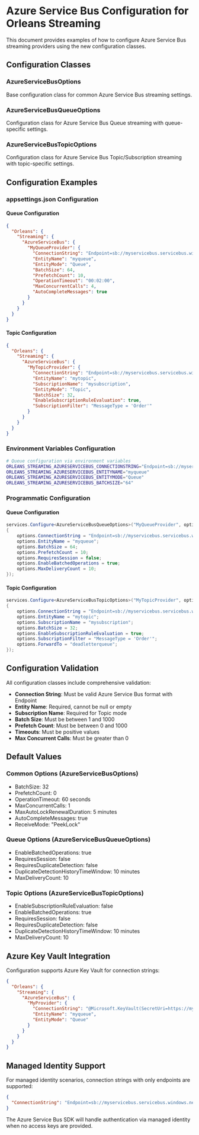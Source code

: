 # Azure Service Bus Configuration for Orleans Streaming

This document provides examples of how to configure Azure Service Bus streaming providers using the new configuration classes.

## Configuration Classes

### AzureServiceBusOptions
Base configuration class for common Azure Service Bus streaming settings.

### AzureServiceBusQueueOptions  
Configuration class for Azure Service Bus Queue streaming with queue-specific settings.

### AzureServiceBusTopicOptions
Configuration class for Azure Service Bus Topic/Subscription streaming with topic-specific settings.

## Configuration Examples

### appsettings.json Configuration

#### Queue Configuration
```json
{
  "Orleans": {
    "Streaming": {
      "AzureServiceBus": {
        "MyQueueProvider": {
          "ConnectionString": "Endpoint=sb://myservicebus.servicebus.windows.net/;SharedAccessKeyName=RootManageSharedAccessKey;SharedAccessKey=mykey",
          "EntityName": "myqueue",
          "EntityMode": "Queue",
          "BatchSize": 64,
          "PrefetchCount": 10,
          "OperationTimeout": "00:02:00",
          "MaxConcurrentCalls": 4,
          "AutoCompleteMessages": true
        }
      }
    }
  }
}
```

#### Topic Configuration
```json
{
  "Orleans": {
    "Streaming": {
      "AzureServiceBus": {
        "MyTopicProvider": {
          "ConnectionString": "Endpoint=sb://myservicebus.servicebus.windows.net/;SharedAccessKeyName=RootManageSharedAccessKey;SharedAccessKey=mykey",
          "EntityName": "mytopic",
          "SubscriptionName": "mysubscription",
          "EntityMode": "Topic",
          "BatchSize": 32,
          "EnableSubscriptionRuleEvaluation": true,
          "SubscriptionFilter": "MessageType = 'Order'"
        }
      }
    }
  }
}
```

### Environment Variables Configuration

```bash
# Queue configuration via environment variables
ORLEANS_STREAMING_AZURESERVICEBUS_CONNECTIONSTRING="Endpoint=sb://myservicebus.servicebus.windows.net/;SharedAccessKeyName=RootManageSharedAccessKey;SharedAccessKey=mykey"
ORLEANS_STREAMING_AZURESERVICEBUS_ENTITYNAME="myqueue"
ORLEANS_STREAMING_AZURESERVICEBUS_ENTITYMODE="Queue"
ORLEANS_STREAMING_AZURESERVICEBUS_BATCHSIZE="64"
```

### Programmatic Configuration

#### Queue Configuration
```csharp
services.Configure<AzureServiceBusQueueOptions>("MyQueueProvider", options =>
{
    options.ConnectionString = "Endpoint=sb://myservicebus.servicebus.windows.net/;SharedAccessKeyName=RootManageSharedAccessKey;SharedAccessKey=mykey";
    options.EntityName = "myqueue";
    options.BatchSize = 64;
    options.PrefetchCount = 10;
    options.RequiresSession = false;
    options.EnableBatchedOperations = true;
    options.MaxDeliveryCount = 10;
});
```

#### Topic Configuration
```csharp
services.Configure<AzureServiceBusTopicOptions>("MyTopicProvider", options =>
{
    options.ConnectionString = "Endpoint=sb://myservicebus.servicebus.windows.net/;SharedAccessKeyName=RootManageSharedAccessKey;SharedAccessKey=mykey";
    options.EntityName = "mytopic";
    options.SubscriptionName = "mysubscription";
    options.BatchSize = 32;
    options.EnableSubscriptionRuleEvaluation = true;
    options.SubscriptionFilter = "MessageType = 'Order'";
    options.ForwardTo = "deadletterqueue";
});
```

## Configuration Validation

All configuration classes include comprehensive validation:

- **Connection String**: Must be valid Azure Service Bus format with Endpoint
- **Entity Name**: Required, cannot be null or empty
- **Subscription Name**: Required for Topic mode
- **Batch Size**: Must be between 1 and 1000
- **Prefetch Count**: Must be between 0 and 1000
- **Timeouts**: Must be positive values
- **Max Concurrent Calls**: Must be greater than 0

## Default Values

### Common Options (AzureServiceBusOptions)
- BatchSize: 32
- PrefetchCount: 0
- OperationTimeout: 60 seconds
- MaxConcurrentCalls: 1
- MaxAutoLockRenewalDuration: 5 minutes
- AutoCompleteMessages: true
- ReceiveMode: "PeekLock"

### Queue Options (AzureServiceBusQueueOptions)
- EnableBatchedOperations: true
- RequiresSession: false
- RequiresDuplicateDetection: false
- DuplicateDetectionHistoryTimeWindow: 10 minutes
- MaxDeliveryCount: 10

### Topic Options (AzureServiceBusTopicOptions)
- EnableSubscriptionRuleEvaluation: false
- EnableBatchedOperations: true
- RequiresSession: false
- RequiresDuplicateDetection: false
- DuplicateDetectionHistoryTimeWindow: 10 minutes
- MaxDeliveryCount: 10

## Azure Key Vault Integration

Configuration supports Azure Key Vault for connection strings:

```json
{
  "Orleans": {
    "Streaming": {
      "AzureServiceBus": {
        "MyProvider": {
          "ConnectionString": "@Microsoft.KeyVault(SecretUri=https://myvault.vault.azure.net/secrets/ServiceBusConnectionString/)",
          "EntityName": "myqueue",
          "EntityMode": "Queue"
        }
      }
    }
  }
}
```

## Managed Identity Support

For managed identity scenarios, connection strings with only endpoints are supported:

```json
{
  "ConnectionString": "Endpoint=sb://myservicebus.servicebus.windows.net/"
}
```

The Azure Service Bus SDK will handle authentication via managed identity when no access keys are provided.